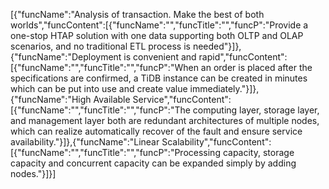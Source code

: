 [{"funcName":"Analysis of transaction. Make the best of both worlds","funcContent":[{"funcName":"","funcTitle":"","funcP":"Provide a one-stop HTAP solution with one data supporting both OLTP and OLAP scenarios, and no traditional ETL process is needed"}]},{"funcName":"Deployment is convenient and rapid","funcContent":[{"funcName":"","funcTitle":"","funcP":"When an order is placed after the specifications are confirmed, a TiDB instance can be created in minutes which can be put into use and create value immediately."}]},{"funcName":"High Available Service","funcContent":[{"funcName":"","funcTitle":"","funcP":"The computing layer, storage layer, and management layer both are redundant architectures of multiple nodes, which can realize automatically recover of the fault and ensure service availability."}]},{"funcName":"Linear Scalability","funcContent":[{"funcName":"","funcTitle":"","funcP":"Processing capacity, storage capacity and concurrent capacity can be expanded simply by adding nodes."}]}]